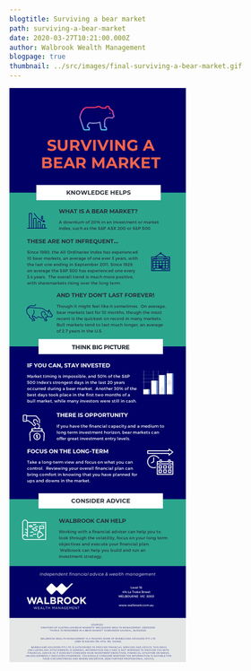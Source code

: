 ```yaml
---
blogtitle: Surviving a bear market
path: surviving-a-bear-market
date: 2020-03-27T10:21:00.000Z
author: Walbrook Wealth Management
blogpage: true
thumbnail: ../src/images/final-surviving-a-bear-market.gif
---
```

![Surviving a bear market](../src/images/final-surviving-a-bear-market.gif "Surviving a bear market")